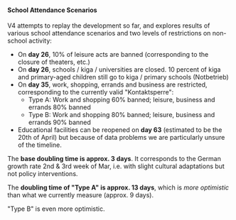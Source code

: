 #### School Attendance Scenarios

V4 attempts to replay the development so far, and explores results of various school attendance scenarios and two levels of restrictions on non-school activity:

- On **day 26**, 10% of leisure acts are banned (corresponding to the closure of theaters, etc.)
- On **day 26**, schools / kiga / universities are closed. 10 percent of kiga and primary-aged children still go to kiga / primary schools (Notbetrieb)
- On **day 35**, work, shopping, errands and business are restricted, corresponding to the currently valid "Kontaktsperre":
  - Type A: Work and shopping 60% banned; leisure, business and errands 80% banned
  - Type B: Work and shopping 80% banned; leisure, business and errands 90% banned
- Educational facilities can be reopened on **day 63** (estimated to be the 20th of April) but because of data problems we are particularly unsure of the timeline.

The **base doubling time is approx. 3 days**. It corresponds to the German growth rate 2nd & 3rd week of Mar, i.e. with slight cultural adaptations but not policy interventions.

The **doubling time of "Type A" is approx. 13 days**, which is _more optimistic_ than what we currently measure (approx. 9 days).

"Type B" is even more optimistic.
